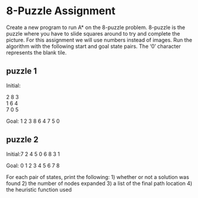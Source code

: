 # 8-Puzzle Assignment

Create a new program to run A* on the 8-puzzle problem.
  8-puzzle is the puzzle where you have to slide squares around to try and complete the picture.
  For this assignment we will use numbers instead of images.
Run the algorithm with the following start and goal state pairs. The ‘0’ character represents the blank tile.

## puzzle 1
Initial:

2 8 3  
1 6 4  
7 0 5  


Goal:   1 2 3
        8 6 4
        7 5 0

## puzzle 2
Initial:7 2 4
        5 0 6
        8 3 1

Goal:   0 1 2
        3 4 5
        6 7 8

For each pair of states, print the following:
    1) whether or not a solution was found
    2) the number of nodes expanded
    3) a list of the final path location
    4) the heuristic function used